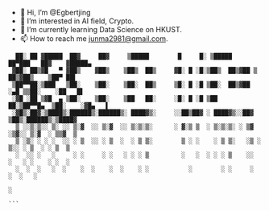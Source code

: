 - 👋 Hi, I’m @Egbertjing
- 👀 I’m interested in AI field, Crypto.
- 🌱 I’m currently learning Data Science on HKUST.
- 📫 How to reach me junma2981@gmail.com.
 ```
   ██░ ██ ▓█████  ██▓     ██▓     ▒█████        █     █░ ▒█████   ██▀███   ██▓    ▓█████▄    
  ▓██░ ██▒▓█   ▀ ▓██▒    ▓██▒    ▒██▒  ██▒     ▓█░ █ ░█░▒██▒  ██▒▓██ ▒ ██▒▓██▒    ▒██▀ ██▌   
  ▒██▀▀██░▒███   ▒██░    ▒██░    ▒██░  ██▒     ▒█░ █ ░█ ▒██░  ██▒▓██ ░▄█ ▒▒██░    ░██   █▌   
  ░▓█ ░██ ▒▓█  ▄ ▒██░    ▒██░    ▒██   ██░     ░█░ █ ░█ ▒██   ██░▒██▀▀█▄  ▒██░    ░▓█▄   ▌   
  ░▓█▒░██▓░▒████▒░██████▒░██████▒░ ████▓▒░     ░░██▒██▓ ░ ████▓▒░░██▓ ▒██▒░██████▒░▒████▓    
   ▒ ░░▒░▒░░ ▒░ ░░ ▒░▓  ░░ ▒░▓  ░░ ▒░▒░▒░      ░ ▓░▒ ▒  ░ ▒░▒░▒░ ░ ▒▓ ░▒▓░░ ▒░▓  ░ ▒▒▓  ▒    
   ▒ ░▒░ ░ ░ ░  ░░ ░ ▒  ░░ ░ ▒  ░  ░ ▒ ▒░        ▒ ░ ░    ░ ▒ ▒░   ░▒ ░ ▒░░ ░ ▒  ░ ░ ▒  ▒    
   ░  ░░ ░   ░     ░ ░     ░ ░   ░ ░ ░ ▒         ░   ░  ░ ░ ░ ▒    ░░   ░   ░ ░    ░ ░  ░    
   ░  ░  ░   ░  ░    ░  ░    ░  ░    ░ ░           ░        ░ ░     ░         ░  ░   ░       
                                                                                   ░         
                                                                                   ```
